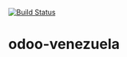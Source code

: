 [![Build Status](https://travis-ci.org/Vauxoo/odoo-venezuela.svg?branch=master)](https://travis-ci.org/Vauxoo/odoo-venezuela)

# odoo-venezuela
